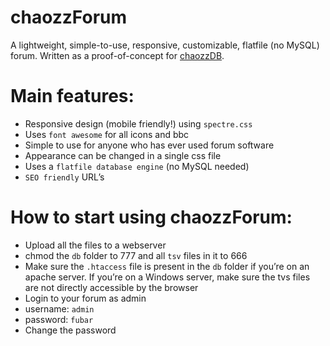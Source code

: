 # chaozzForum
A lightweight, simple-to-use, responsive, customizable, flatfile (no MySQL) forum. Written as a proof-of-concept for [chaozzDB](https://github.com/chaozznl/chaozzDB).

# Main features:
- Responsive design (mobile friendly!) using `spectre.css`
- Uses `font awesome` for all icons and bbc
- Simple to use for anyone who has ever used forum software
- Appearance can be changed in a single css file
- Uses a `flatfile database engine` (no MySQL needed)
- `SEO friendly` URL’s

# How to start using chaozzForum:
- Upload all the files to a webserver
- chmod the `db` folder to 777 and all `tsv` files in it to 666
- Make sure the `.htaccess` file is present in the `db` folder if you’re on an apache server. If you’re on a Windows server, make sure the tvs files are not directly accessible by the browser
- Login to your forum as admin
- username: `admin`
- password: `fubar`
- Change the password
